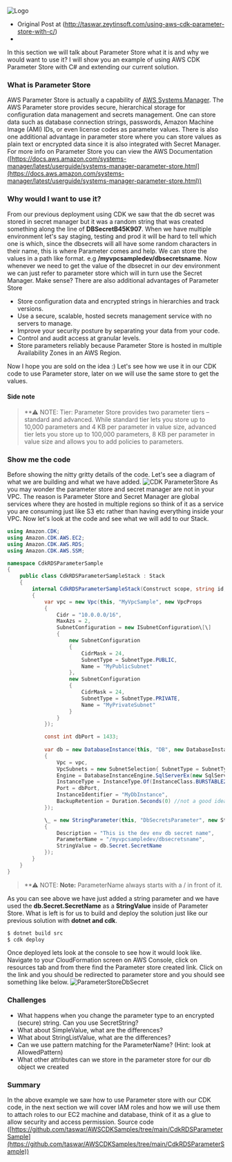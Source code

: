 ![Logo](http://taswar.zeytinsoft.com/wp-content/uploads/2021/08/aws-cdk-csharp-930x351.png "CDK with Csharp DotNet")

* Original Post at (http://taswar.zeytinsoft.com/using-aws-cdk-parameter-store-with-c/)
* 
In this section we will talk about Parameter Store what it is and why we would want to use it? I will show you an example of using AWS CDK Parameter Store with C# and extending our current solution.

### What is Parameter Store

AWS Parameter Store is actually a capability of [AWS Systems Manager](https://aws.amazon.com/systems-manager/). The AWS Parameter store provides secure, hierarchical storage for configuration data management and secrets management. One can store data such as database connection strings, passwords, Amazon Machine Image (AMI) IDs, or even license codes as parameter values. There is also one additional advantage in parameter store where you can store values as plain text or encrypted data since it is also integrated with Secret Manager. For more info on Parameter Store you can view the AWS Documentation ([https://docs.aws.amazon.com/systems-manager/latest/userguide/systems-manager-parameter-store.html](https://docs.aws.amazon.com/systems-manager/latest/userguide/systems-manager-parameter-store.html))

### Why would I want to use it?

From our previous deployment using CDK we saw that the db secret was stored in secret manager but it was a random string that was created something along the line of **DBSecretB45K907**. When we have multiple environment let's say staging, testing and prod it will be hard to tell which one is which, since the dbsecrets will all have some random characters in their name, this is where Parameter comes and help. We can store the values in a path like format. e.g **/myvpcsampledev/dbsecretsname**. Now whenever we need to get the value of the dbsecret in our dev environment we can just refer to parameter store which will in turn use the Secret Manager. Make sense? There are also additional advantages of Parameter Store

*   Store configuration data and encrypted strings in hierarchies and track versions.
*   Use a secure, scalable, hosted secrets management service with no servers to manage.
*   Improve your security posture by separating your data from your code.
*   Control and audit access at granular levels.
*   Store parameters reliably because Parameter Store is hosted in multiple Availability Zones in an AWS Region.

Now I hope you are sold on the idea :) Let's see how we use it in our CDK code to use Parameter store, later on we will use the same store to get the values.

#### Side note

> **⚠ NOTE: 
> Tier: Parameter Store provides two parameter tiers – standard and advanced. While standard tier lets you store up to 10,000 parameters and 4 KB per parameter in value size, advanced tier lets you store up to 100,000 parameters, 8 KB per parameter in value size and allows you to add policies to parameters.

### Show me the code

Before showing the nitty gritty details of the code. Let's see a diagram of what we are building and what we have added.
![CDK ParameterStore](http://taswar.zeytinsoft.com/wp-content/uploads/2021/08/CDK-ParameterStore.png, "CDK ParameterStore") 
As you may wonder the parameter store and secret manager are not in your VPC. The reason is Parameter Store and Secret Manager are global services where they are hosted in multiple regions so think of it as a service you are consuming just like S3 etc rather than having everything inside your VPC. Now let's look at the code and see what we will add to our Stack.

``` csharp
using Amazon.CDK;
using Amazon.CDK.AWS.EC2;
using Amazon.CDK.AWS.RDS;
using Amazon.CDK.AWS.SSM;

namespace CdkRDSParameterSample
{
    public class CdkRDSParameterSampleStack : Stack
    {
        internal CdkRDSParameterSampleStack(Construct scope, string id, IStackProps props = null) : base(scope, id, props)
        {
            var vpc = new Vpc(this, "MyVpcSample", new VpcProps
            {
                Cidr = "10.0.0.0/16",
                MaxAzs = 2,
                SubnetConfiguration = new ISubnetConfiguration\[\]
                {
                    new SubnetConfiguration
                    {
                        CidrMask = 24,
                        SubnetType = SubnetType.PUBLIC,
                        Name = "MyPublicSubnet"
                    },
                    new SubnetConfiguration
                    {
                        CidrMask = 24,
                        SubnetType = SubnetType.PRIVATE,
                        Name = "MyPrivateSubnet"
                    }
                }
            });

            const int dbPort = 1433;
            
            var db = new DatabaseInstance(this, "DB", new DatabaseInstanceProps
            {
                Vpc = vpc,
                VpcSubnets = new SubnetSelection{ SubnetType = SubnetType.PRIVATE },
                Engine = DatabaseInstanceEngine.SqlServerEx(new SqlServerExInstanceEngineProps { Version = SqlServerEngineVersion.VER\_14 }),
                InstanceType = InstanceType.Of(InstanceClass.BURSTABLE2, InstanceSize.MICRO),
                Port = dbPort,
                InstanceIdentifier = "MyDbInstance",
                BackupRetention = Duration.Seconds(0) //not a good idea in prod, for sample it's ok
            });

            \_ = new StringParameter(this, "DbSecretsParameter", new StringParameterProps
            {
                Description = "This is the dev env db secret name",
                ParameterName = "/myvpcsampledev/dbsecretsname",
                StringValue = db.Secret.SecretName
            });
        }
    }
}
```
> **⚠ NOTE: 
> **Note:** ParameterName always starts with a / in front of it. 

As you can see above we have just added a string parameter and we have used the  **db.Secret.SecretName** as a **StringValue** inside of Parameter Store. What is left is for us to build and deploy the solution just like our previous solution with  **dotnet and cdk**.

``` bash
$ dotnet build src
$ cdk deploy
```

Once deployed lets look at the console to see how it would look like. Navigate to your CloudFormation screen on AWS Console, click on resources tab and from there find the Parameter store created link. Click on the link and you should be redirected to parameter store and you should see something like below.
![ParameterStoreDbSecret](http://taswar.zeytinsoft.com/wp-content/uploads/2021/08/ParameterStoreDbSecret.png, " ParameterStoreDbSecret")

### Challenges

*   What happens when you change the parameter type to an encrypted (secure) string. Can you use SecretString?
*   What about SimpleValue, what are the differences?
*   What about StringListValue, what are the differences?
*   Can we use pattern matching for the ParameterName? (Hint: look at AllowedPattern)
*   What other attributes can we store in the parameter store for our db object we created

### Summary

In the above example we saw how to use Parameter store with our CDK code, in the next section we will cover IAM roles and how we will use them to attach roles to our EC2 machine and database, think of it as a glue to allow security and access permission. Source code ([https://github.com/taswar/AWSCDKSamples/tree/main/CdkRDSParameterSample](https://github.com/taswar/AWSCDKSamples/tree/main/CdkRDSParameterSample))
